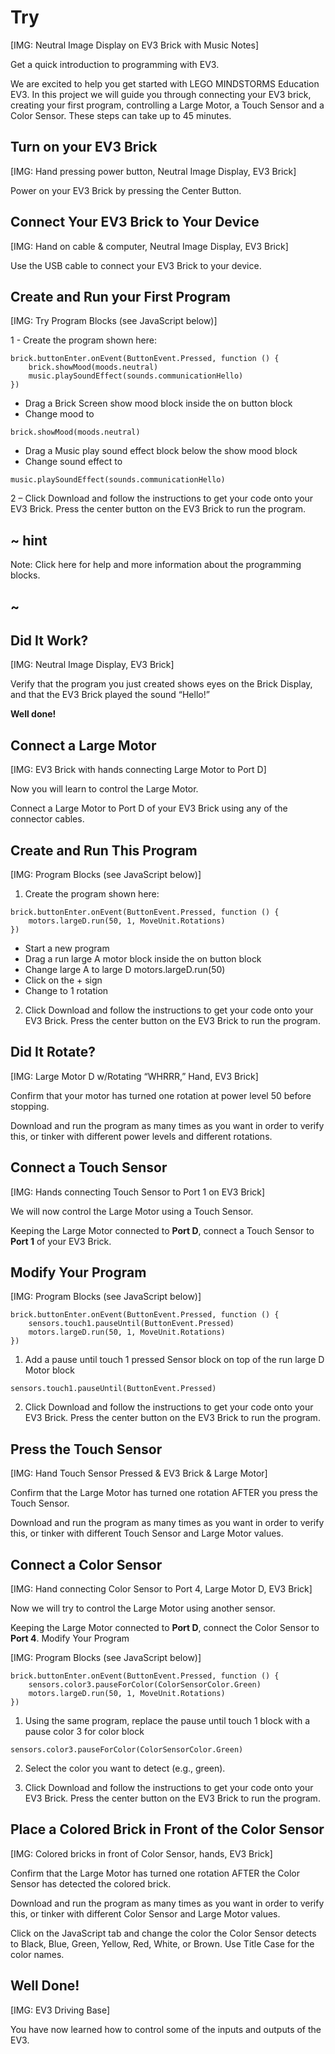 # Try 

[IMG: Neutral Image Display on EV3 Brick with Music Notes]

Get a quick introduction to programming with EV3.

We are excited to help you get started with LEGO MINDSTORMS Education EV3. In this project we will guide you through connecting your EV3 brick, creating your first program, controlling a Large Motor, a Touch Sensor and a Color Sensor. These steps can take up to 45 minutes.

## Turn on your EV3 Brick

[IMG: Hand pressing power button, Neutral Image Display, EV3 Brick]

Power on your EV3 Brick by pressing the Center Button.

## Connect Your EV3 Brick to Your Device

[IMG: Hand on cable & computer, Neutral Image Display, EV3 Brick]

Use the USB cable to connect your EV3 Brick to your device.

## Create and Run your First Program

[IMG: Try Program Blocks (see JavaScript below)]

1 - Create the program shown here:

```blocks
brick.buttonEnter.onEvent(ButtonEvent.Pressed, function () {
    brick.showMood(moods.neutral)
    music.playSoundEffect(sounds.communicationHello)
})
```

* Drag a Brick Screen show mood block inside the on button block
* Change mood to 

```block
brick.showMood(moods.neutral)
```

* Drag a Music play sound effect block below the show mood block
* Change sound effect to 

```block
music.playSoundEffect(sounds.communicationHello)
```

2 – Click Download and follow the instructions to get your code onto your EV3 Brick. Press the center button on the EV3 Brick to run the program.

## ~ hint

Note: Click here  for help and more information about the programming blocks.

## ~

## Did It Work?

[IMG: Neutral Image Display, EV3 Brick]

Verify that the program you just created shows eyes on the Brick Display, and that the EV3 Brick played the sound “Hello!”

**Well done!**

## Connect a Large Motor

[IMG: EV3 Brick with hands connecting Large Motor to Port D]

Now you will learn to control the Large Motor.

Connect a Large Motor to Port D of your EV3 Brick using any of the connector cables.

## Create and Run This Program

[IMG: Program Blocks (see JavaScript below)]

1) Create the program shown here:

```blocks
brick.buttonEnter.onEvent(ButtonEvent.Pressed, function () {
    motors.largeD.run(50, 1, MoveUnit.Rotations)
})
```

* Start a new program
* Drag a run large A motor block inside the on button block
* Change large A to large D motors.largeD.run(50)
* Click on the + sign
* Change to 1 rotation

2) Click Download and follow the instructions to get your code onto your EV3 Brick. Press the center button on the EV3 Brick to run the program.

## Did It Rotate?

[IMG: Large Motor D w/Rotating “WHRRR,” Hand, EV3 Brick]

Confirm that your motor has turned one rotation at power level 50 before stopping.

Download and run the program as many times as you want in order to verify this, or tinker with different power levels and different rotations.

## Connect a Touch Sensor

[IMG: Hands connecting Touch Sensor to Port 1 on EV3 Brick]

We will now control the Large Motor using a Touch Sensor.

Keeping the Large Motor connected to **Port D**, connect a Touch Sensor to **Port 1** of your EV3 Brick.

## Modify Your Program

[IMG: Program Blocks (see JavaScript below)]

```blocks
brick.buttonEnter.onEvent(ButtonEvent.Pressed, function () {
    sensors.touch1.pauseUntil(ButtonEvent.Pressed)
    motors.largeD.run(50, 1, MoveUnit.Rotations)
})
```

1) Add a pause until touch 1 pressed Sensor block on top of the run large D Motor block

```block
sensors.touch1.pauseUntil(ButtonEvent.Pressed)
```

2) Click Download and follow the instructions to get your code onto your EV3 Brick. Press the center button on the EV3 Brick to run the program.

## Press the Touch Sensor

[IMG: Hand Touch Sensor Pressed & EV3 Brick & Large Motor]

Confirm that the Large Motor has turned one rotation AFTER you press the Touch Sensor.

Download and run the program as many times as you want in order to verify this, or tinker with different Touch Sensor and Large Motor values.

## Connect a Color Sensor

[IMG: Hand connecting Color Sensor to Port 4, Large Motor D, EV3 Brick]

Now we will try to control the Large Motor using another sensor.

Keeping the Large Motor connected to **Port D**, connect the Color Sensor to **Port 4**.
Modify Your Program

[IMG: Program Blocks (see JavaScript below)]

```blocks
brick.buttonEnter.onEvent(ButtonEvent.Pressed, function () {
    sensors.color3.pauseForColor(ColorSensorColor.Green)
    motors.largeD.run(50, 1, MoveUnit.Rotations)
})
```

1) Using the same program, replace the pause until touch 1 block with a pause color 3 for color block

```block
sensors.color3.pauseForColor(ColorSensorColor.Green)
```

2) Select the color you want to detect (e.g., green).

3) Click Download and follow the instructions to get your code onto your EV3 Brick. Press the center button on the EV3 Brick to run the program.

## Place a Colored Brick in Front of the Color Sensor

[IMG: Colored bricks in front of Color Sensor, hands, EV3 Brick]

Confirm that the Large Motor has turned one rotation AFTER the Color Sensor has detected the colored brick.

Download and run the program as many times as you want in order to verify this, or tinker with different Color Sensor and Large Motor values.

Click on the JavaScript tab and change the color the Color Sensor detects to Black, Blue, Green, Yellow, Red, White, or Brown. Use Title Case for the color names.

## Well Done!

[IMG: EV3 Driving Base]

You have now learned how to control some of the inputs and outputs of the EV3.


